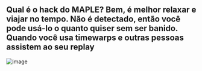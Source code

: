 ## Qual é o hack do MAPLE? Bem, é melhor relaxar e viajar no tempo. Não é detectado, então você pode usá-lo o quanto quiser sem ser banido. Quando você usa timewarps e outras pessoas assistem ao seu replay
![image](https://github.com/user-attachments/assets/f69fbd7c-34b4-4e58-9bb1-7537608ce731)
